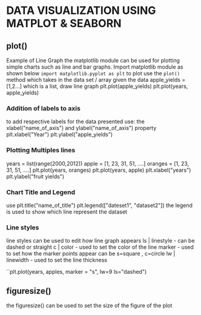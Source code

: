 # DATA VISUALIZATION USING MATPLOT & SEABORN

## plot()
Example of Line Graph
the matplotlib module can be used for plotting simple charts such as line  and bar graphs. Import matplotlib module as shown below
``import matplotlib.pyplot as plt``
to plot use the ``plot()`` method which takes in the data set / array
given the data apple_yields = [1,2...] which is a list, draw line graph
plt.plot(apple_yields)
plt.plot(years, apple_yields)

### Addition of labels to axis
to add respective labels for the data presented use:
the xlabel("name_of_axis") and ylabel("name_of_axis") property
plt.xlabel("Year")
plt.ylabel("apple_yields")

### Plotting Multiples lines
years = list(range(2000,2012))
apple = [1, 23, 31, 51, ....]
oranges = [1, 23, 31, 51, ....]
plt.plot(years, oranges)
plt.plot(years, apple)
plt.xlabel("years")
plt.ylabel("fruit yields")

### Chart Title and Legend
use
plt.title("name_of_title")
plt.legend(["dateset1", "dataset2"])
the legend is used to show which line represent the dataset

### Line styles 
line styles can be used to edit how line graph appears
ls | linestyle - can be dashed or straight
c | color - used to set the color of the line
marker - used to set how the marker points appear can be s=square , c=circle
lw | linewidth - used to set the line thickness

``plt.plot(years, apples, marker = "s", lw=9 ls="dashed")

## figuresize()
the figuresize() can be used to set the size of the figure of the plot
